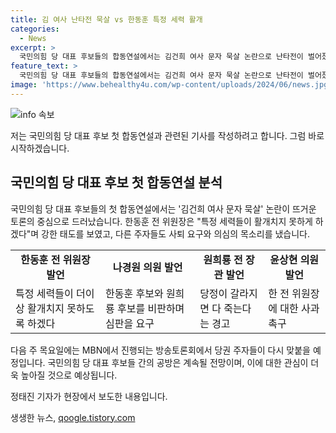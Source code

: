```yaml
---
title: 김 여사 난타전 묵살 vs 한동훈 특정 세력 활개
categories:
  - News
excerpt: >
  국민의힘 당 대표 후보들의 합동연설에서는 김건희 여사 문자 묵살 논란으로 난타전이 벌어졌습니다. 한동훈 전 위원장은 특정 세력을 언급하며 강한 발언을 내뱉었고, 나경원 의원은 한동훈과 원희룡 전 장관을 비판했습니다. 원희룡은 당정이 갈라지면 다 죽는다며 한동훈을 저격했고, 윤상현 의원도 사과를 촉구했습니다. 이에 주목해야 할 주목해야 할 5차례 권역별 합동연설과 방송토론회가 예정되어 있습니다. (총 196자)
feature_text: >
  국민의힘 당 대표 후보들의 합동연설에서는 김건희 여사 문자 묵살 논란으로 난타전이 벌어졌습니다. 한동훈 전 위원장은 특정 세력을 언급하며 강한 발언을 내뱉었고, 나경원 의원은 한동훈과 원희룡 전 장관을 비판했습니다. 원희룡은 당정이 갈라지면 다 죽는다며 한동훈을 저격했고, 윤상현 의원도 사과를 촉구했습니다. 이에 주목해야 할 주목해야 할 5차례 권역별 합동연설과 방송토론회가 예정되어 있습니다. (총 196자)
image: 'https://www.behealthy4u.com/wp-content/uploads/2024/06/news.jpg'
---
```


<p><img src="https://www.behealthy4u.com/wp-content/uploads/2024/06/news.jpg" alt="info 속보" /></p>

<p>저는 국민의힘 당 대표 후보 첫 합동연설과 관련된 기사를 작성하려고 합니다. 그럼 바로 시작하겠습니다.</p>

<h2 data-ke-size="size26">국민의힘 당 대표 후보 첫 합동연설 분석</h2>

<p data-ke-size="size16">국민의힘 당 대표 후보들의 첫 합동연설에서는 '김건희 여사 문자 묵살' 논란이 뜨거운 토론의 중심으로 드러났습니다. 한동훈 전 위원장은 "특정 세력들이 활개치지 못하게 하겠다"며 강한 태도를 보였고, 다른 주자들도 사퇴 요구와 의심의 목소리를 냈습니다.</p>

<table>
  <tr>
    <td style="text-align: center; height: 17px;"><b>한동훈 전 위원장 발언</b></td>
    <td style="text-align: center; height: 17px;"><b>나경원 의원 발언</b></td>
    <td style="text-align: center; height: 17px;"><b>원희룡 전 장관 발언</b></td>
    <td style="text-align: center; height: 17px;"><b>윤상현 의원 발언</b></td>
  </tr>
  <tr>
    <td>특정 세력들이 더이상 활개치지 못하도록 하겠다</td>
    <td>한동훈 후보와 원희룡 후보를 비판하며 심판을 요구</td>
    <td>당정이 갈라지면 다 죽는다는 경고</td>
    <td>한 전 위원장에 대한 사과 촉구</td>
  </tr>
</table>

<p data-ke-size="size16">다음 주 목요일에는 MBN에서 진행되는 방송토론회에서 당권 주자들이 다시 맞붙을 예정입니다. 국민의힘 당 대표 후보들 간의 공방은 계속될 전망이며, 이에 대한 관심이 더욱 높아질 것으로 예상됩니다.</p>

<p data-ke-size="size16">정태진 기자가 현장에서 보도한 내용입니다.</p>
생생한 뉴스, <a href="https://qoogle.tistory.com" rel="dofollow">qoogle.tistory.com</a>


